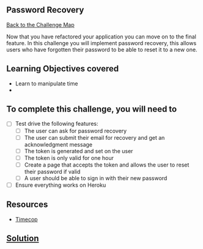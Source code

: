 ## Password Recovery

[Back to the Challenge Map](00_challenge_map.md)

Now that you have refactored your application you can move on to the final feature. In this
challenge you will implement password recovery, this allows users who have forgotten their password
to be able to reset it to a new one.

## Learning Objectives covered

* Learn to manipulate time
* 

## To complete this challenge, you will need to
- [ ] Test drive the following features:
  - [ ] The user can ask for password recovery
  - [ ] The user can submit their email for recovery and get an acknowledgment message
  - [ ] The token is generated and set on the user
  - [ ] The token is only valid for one hour
  - [ ] Create a page that accepts the token and allows the user to reset their password if valid
  - [ ] A user should be able to sign in with their new password
- [ ] Ensure everything works on Heroku

## Resources

* [Timecop](https://github.com/travisjeffery/timecop)

## [Solution](solutions/26.md)
